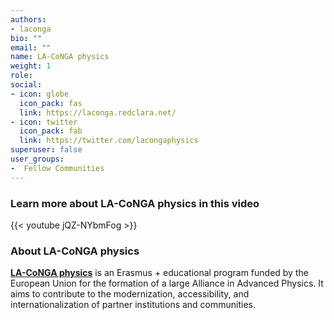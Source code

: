 ```yaml
---
authors:
- laconga
bio: ""
email: ""
name: LA-CoNGA physics
weight: 1
role: 
social:
- icon: globe
  icon_pack: fas
  link: https://laconga.redclara.net/
- icon: twitter
  icon_pack: fab
  link: https://twitter.com/lacongaphysics
superuser: false
user_groups:
-  Fellow Communities
---
```


### Learn more about LA-CoNGA physics in this video

{{< youtube jQZ-NYbmFog >}} 

### About LA-CoNGA physics

**[LA-CoNGA physics](https://laconga.redclara.net/)** is an Erasmus + educational program funded by the European Union for the formation of a large Alliance in Advanced Physics. It aims to contribute to the modernization, accessibility, and internationalization of partner institutions and communities.


